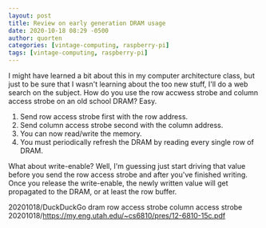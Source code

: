 ```yaml
---
layout: post
title: Review on early generation DRAM usage
date: 2020-10-18 08:29 -0500
author: quorten
categories: [vintage-computing, raspberry-pi]
tags: [vintage-computing, raspberry-pi]
---
```


I might have learned a bit about this in my computer architecture
class, but just to be sure that I wasn't learning about the too new
stuff, I'll do a web search on the subject.  How do you use the row
accwess strobe and column access strobe on an old school DRAM?  Easy.

1. Send row access strobe first with the row address.
2. Send column access strobe second with the column address.
3. You can now read/write the memory.
4. You must periodically refresh the DRAM by reading every single row
   of DRAM.

What about write-enable?  Well, I'm guessing just start driving that
value before you send the row access strobe and after you've finished
writing.  Once you release the write-enable, the newly written value
will get propagated to the DRAM, or at least the row buffer.

20201018/DuckDuckGo dram row access strobe column access strobe  
20201018/https://my.eng.utah.edu/~cs6810/pres/12-6810-15c.pdf
